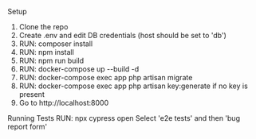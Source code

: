Setup
1. Clone the repo
2. Create .env and edit DB credentials (host should be set to 'db')
3. RUN: composer install
4. RUN: npm install
5. RUN: npm run build
6. RUN: docker-compose up --build -d
7. RUN: docker-compose exec app php artisan migrate
8. RUN: docker-compose exec app php artisan key:generate if no key is present
9. Go to http://localhost:8000

Running Tests
RUN: npx cypress open
Select 'e2e tests' and then 'bug report form'
